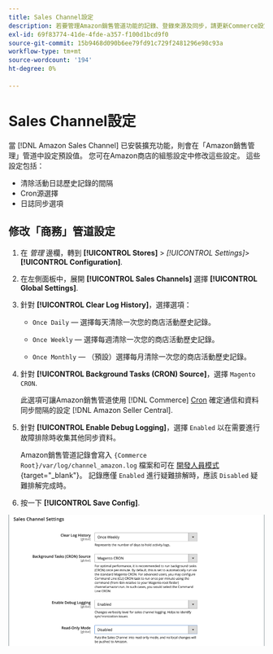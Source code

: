 ```yaml
---
title: Sales Channel設定
description: 若要管理Amazon銷售管道功能的記錄、登錄來源及同步，請更新Commerce設定。
exl-id: 69f83774-41de-4fde-a357-f100d1bcd9f0
source-git-commit: 15b9468d090b6ee79fd91c729f2481296e98c93a
workflow-type: tm+mt
source-wordcount: '194'
ht-degree: 0%

---
```


# Sales Channel設定

當 [!DNL Amazon Sales Channel] 已安裝擴充功能，則會在「Amazon銷售管理」管道中設定預設值。 您可在Amazon商店的組態設定中修改這些設定。 這些設定包括：

- 清除活動日誌歷史記錄的間隔
- Cron源選擇
- 日誌同步選項

## 修改「商務」管道設定

1. 在 _管理_ 邊欄，轉到 **[!UICONTROL Stores]** > _[!UICONTROL Settings]_>**[!UICONTROL Configuration]**.

1. 在左側面板中，展開 **[!UICONTROL Sales Channels]** 選擇 **[!UICONTROL Global Settings]**.

1. 針對 **[!UICONTROL Clear Log History]**，選擇選項：

   - `Once Daily`  — 選擇每天清除一次您的商店活動歷史記錄。

   - `Once Weekly`  — 選擇每週清除一次您的商店活動歷史記錄。

   - `Once Monthly`  — （預設）選擇每月清除一次您的商店活動歷史記錄。

1. 針對 **[!UICONTROL Background Tasks (CRON) Source]**，選擇 `Magento CRON`.

   此選項可讓Amazon銷售管道使用 [!DNL Commerce] [Cron](https://docs.magento.com/user-guide/system/cron.html) 確定通信和資料同步間隔的設定 [!DNL Amazon Seller Central].

1. 針對 **[!UICONTROL Enable Debug Logging]**，選擇 `Enabled` 以在需要進行故障排除時收集其他同步資料。

   Amazon銷售管道記錄會寫入 `{Commerce Root}/var/log/channel_amazon.log` 檔案和可在 [開發人員模式](https://docs.magento.com/user-guide/magento/installation-modes.html){target=&quot;_blank&quot;}。 記錄應僅 `Enabled` 進行疑難排解時，應該 `Disabled` 疑難排解完成時。

1. 按一下 **[!UICONTROL Save Config]**.

![Sales Channel配置設定](assets/config-sales-channel-global-settings.png)
